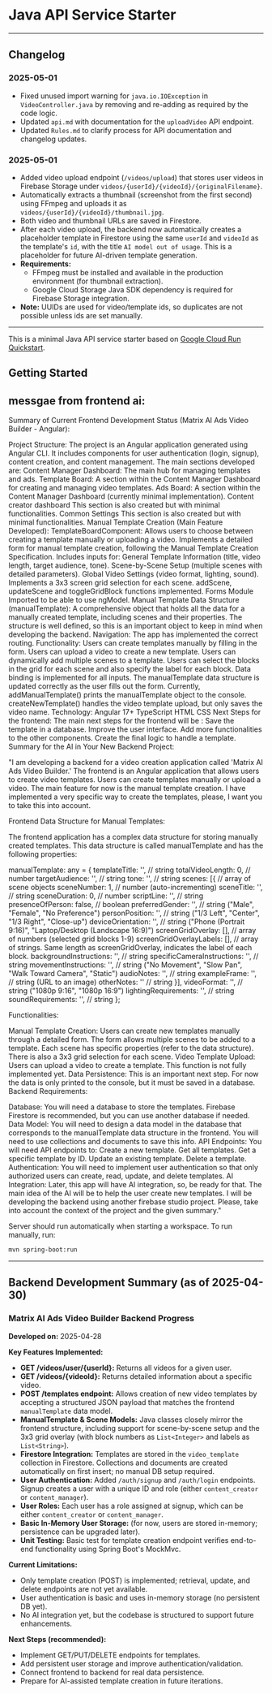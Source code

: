 # Java API Service Starter

---

## Changelog

### 2025-05-01
- Fixed unused import warning for `java.io.IOException` in `VideoController.java` by removing and re-adding as required by the code logic.
- Updated `api.md` with documentation for the `uploadVideo` API endpoint.
- Updated `Rules.md` to clarify process for API documentation and changelog updates.

### 2025-05-01
- Added video upload endpoint (`/videos/upload`) that stores user videos in Firebase Storage under `videos/{userId}/{videoId}/{originalFilename}`.
- Automatically extracts a thumbnail (screenshot from the first second) using FFmpeg and uploads it as `videos/{userId}/{videoId}/thumbnail.jpg`.
- Both video and thumbnail URLs are saved in Firestore.
- After each video upload, the backend now automatically creates a placeholder template in Firestore using the same `userId` and `videoId` as the template's `id`, with the title `AI model out of usage`. This is a placeholder for future AI-driven template generation.
- **Requirements:**
  - FFmpeg must be installed and available in the production environment (for thumbnail extraction).
  - Google Cloud Storage Java SDK dependency is required for Firebase Storage integration.
- **Note:** UUIDs are used for video/template ids, so duplicates are not possible unless ids are set manually.

---

This is a minimal Java API service starter based on [Google Cloud Run Quickstart](https://cloud.google.com/run/docs/quickstarts/build-and-deploy/deploy-java-service).

## Getting Started
## messgae from frontend ai:

Summary of Current Frontend Development Status (Matrix AI Ads Video Builder - Angular):

Project Structure:
The project is an Angular application generated using Angular CLI.
It includes components for user authentication (login, signup), content creation, and content management.
The main sections developed are:
Content Manager Dashboard: The main hub for managing templates and ads.
Template Board: A section within the Content Manager Dashboard for creating and managing video templates.
Ads Board: A section within the Content Manager Dashboard (currently minimal implementation).
Content creator dashboard This section is also created but with minimal functionalities.
Common Settings This section is also created but with minimal functionalities.
Manual Template Creation (Main Feature Developed):
TemplateBoardComponent:
Allows users to choose between creating a template manually or uploading a video.
Implements a detailed form for manual template creation, following the Manual Template Creation Specification.
Includes inputs for:
General Template Information (title, video length, target audience, tone).
Scene-by-Scene Setup (multiple scenes with detailed parameters).
Global Video Settings (video format, lighting, sound).
Implements a 3x3 screen grid selection for each scene.
addScene, updateScene and toggleGridBlock functions implemented.
Forms Module Imported to be able to use ngModel.
Manual Template Data Structure (manualTemplate):
A comprehensive object that holds all the data for a manually created template, including scenes and their properties.
The structure is well defined, so this is an important object to keep in mind when developing the backend.
Navigation: The app has implemented the correct routing.
Functionality:
Users can create templates manually by filling in the form.
Users can upload a video to create a new template.
Users can dynamically add multiple scenes to a template.
Users can select the blocks in the grid for each scene and also specify the label for each block.
Data binding is implemented for all inputs.
The manualTemplate data structure is updated correctly as the user fills out the form.
Currently, addManualTemplate() prints the manualTemplate object to the console.
createNewTemplate() handles the video template upload, but only saves the video name.
Technology:
Angular 17+
TypeScript
HTML
CSS
Next Steps for the frontend: The main next steps for the frontend will be :
Save the template in a database.
Improve the user interface.
Add more functionalities to the other components.
Create the final logic to handle a template.
Summary for the AI in Your New Backend Project:

"I am developing a backend for a video creation application called 'Matrix AI Ads Video Builder.' The frontend is an Angular application that allows users to create video templates. Users can create templates manually or upload a video. The main feature for now is the manual template creation. I have implemented a very specific way to create the templates, please, I want you to take this into account.

Frontend Data Structure for Manual Templates:

The frontend application has a complex data structure for storing manually created templates. This data structure is called manualTemplate and has the following properties:

manualTemplate: any = {
    templateTitle: '', // string
    totalVideoLength: 0, // number
    targetAudience: '', // string
    tone: '', // string
    scenes: [{ // array of scene objects
        sceneNumber: 1, // number (auto-incrementing)
        sceneTitle: '', // string
        sceneDuration: 0, // number
        scriptLine: '', // string
        presenceOfPerson: false, // boolean
        preferredGender: '', // string ("Male", "Female", "No Preference")
        personPosition: '', // string ("1/3 Left", "Center", "1/3 Right", "Close-up")
        deviceOrientation: '', // string ("Phone (Portrait 9:16)", "Laptop/Desktop (Landscape 16:9)")
        screenGridOverlay: [], // array of numbers (selected grid blocks 1-9)
        screenGridOverlayLabels: [], // array of strings. Same length as screenGridOverlay, indicates the label of each block.
        backgroundInstructions: '', // string
        specificCameraInstructions: '', // string
        movementInstructions: '', // string ("No Movement", "Slow Pan", "Walk Toward Camera", "Static")
        audioNotes: '', // string
        exampleFrame: '', // string (URL to an image)
        otherNotes: '' // string
    }],
    videoFormat: '', // string ("1080p 9:16", "1080p 16:9")
    lightingRequirements: '', // string
    soundRequirements: '', // string
};


Functionalities:

Manual Template Creation:
Users can create new templates manually through a detailed form.
The form allows multiple scenes to be added to a template.
Each scene has specific properties (refer to the data structure).
There is also a 3x3 grid selection for each scene.
Video Template Upload:
Users can upload a video to create a template. This function is not fully implemented yet.
Data Persistence:
This is an important next step. For now the data is only printed to the console, but it must be saved in a database.
Backend Requirements:

Database:
You will need a database to store the templates.
Firebase Firestore is recommended, but you can use another database if needed.
Data Model:
You will need to design a data model in the database that corresponds to the manualTemplate data structure in the frontend.
You will need to use collections and documents to save this info.
API Endpoints:
You will need API endpoints to:
Create a new template.
Get all templates.
Get a specific template by ID.
Update an existing template.
Delete a template.
Authentication:
You will need to implement user authentication so that only authorized users can create, read, update, and delete templates.
AI Integration:
Later, this app will have AI integration, so, be ready for that.
The main idea of the AI will be to help the user create new templates.
I will be developing the backend using another firebase studio project. Please, take into account the context of the project and the given summary."

Server should run automatically when starting a workspace. To run manually, run:
```sh
mvn spring-boot:run
```

---

## Backend Development Summary (as of 2025-04-30)

### Matrix AI Ads Video Builder Backend Progress

**Developed on:** 2025-04-28

**Key Features Implemented:**

- **GET /videos/user/{userId}:** Returns all videos for a given user.
- **GET /videos/{videoId}:** Returns detailed information about a specific video.
- **POST /templates endpoint:** Allows creation of new video templates by accepting a structured JSON payload that matches the frontend `manualTemplate` data model.
- **ManualTemplate & Scene Models:** Java classes closely mirror the frontend structure, including support for scene-by-scene setup and the 3x3 grid overlay (with block numbers as `List<Integer>` and labels as `List<String>`).
- **Firestore Integration:** Templates are stored in the `video_template` collection in Firestore. Collections and documents are created automatically on first insert; no manual DB setup required.
- **User Authentication:** Added `/auth/signup` and `/auth/login` endpoints. Signup creates a user with a unique ID and role (either `content_creator` or `content_manager`).
- **User Roles:** Each user has a role assigned at signup, which can be either `content_creator` or `content_manager`.
- **Basic In-Memory User Storage:** (for now, users are stored in-memory; persistence can be upgraded later).
- **Unit Testing:** Basic test for template creation endpoint verifies end-to-end functionality using Spring Boot's MockMvc.

**Current Limitations:**
- Only template creation (POST) is implemented; retrieval, update, and delete endpoints are not yet available.
- User authentication is basic and uses in-memory storage (no persistent DB yet).
- No AI integration yet, but the codebase is structured to support future enhancements.

**Next Steps (recommended):**
- Implement GET/PUT/DELETE endpoints for templates.
- Add persistent user storage and improve authentication/validation.
- Connect frontend to backend for real data persistence.
- Prepare for AI-assisted template creation in future iterations.

